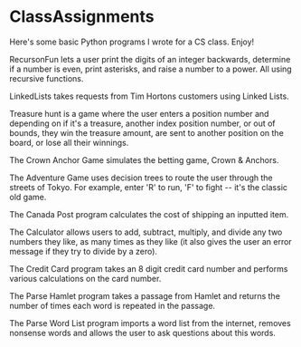 # ClassAssignments
Here's some basic Python programs I wrote for a CS class. Enjoy!

RecursonFun lets a user print the digits of an integer backwards, determine if a number is even, print asterisks, and raise a number to a power. All using recursive functions.

LinkedLists takes requests from Tim Hortons customers using Linked Lists.

Treasure hunt is a game where the user enters a position number and depending on if it's a treasure, another index position number, or out of bounds, they win the treasure amount, are sent to another position on the board, or lose all their winnings.

The Crown Anchor Game simulates the betting game, Crown & Anchors.

The Adventure Game uses decision trees to route the user through the streets of Tokyo. For example, enter 'R' to run, 'F' to fight -- it's the classic old game.

The Canada Post program calculates the cost of shipping an inputted item.

The Calculator allows users to add, subtract, multiply, and divide any two numbers they like, as many times as they like (it also gives the user an error message if they try to divide by a zero).

The Credit Card program takes an 8 digit credit card number and performs various calculations on the card number.

The Parse Hamlet program takes a passage from Hamlet and returns the number of times each word is repeated in the passage.

The Parse Word List program imports a word list from the internet, removes nonsense words and allows the user to ask questions about this words.
